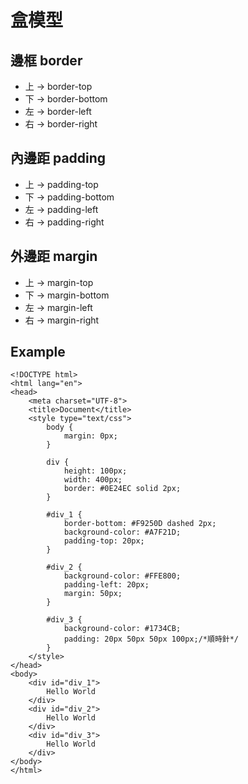 # 盒模型

## 邊框 border
- 上 -> border-top
- 下 -> border-bottom
- 左 -> border-left
- 右 -> border-right

## 內邊距 padding
- 上 -> padding-top
- 下 -> padding-bottom
- 左 -> padding-left
- 右 -> padding-right

## 外邊距 margin
- 上 -> margin-top
- 下 -> margin-bottom
- 左 -> margin-left
- 右 -> margin-right

## Example
```
<!DOCTYPE html>
<html lang="en">
<head>
	<meta charset="UTF-8">
	<title>Document</title>
	<style type="text/css">
		body {
			margin: 0px;
		}

		div {
			height: 100px;
			width: 400px;
			border: #0E24EC solid 2px;
		}

		#div_1 {
			border-bottom: #F9250D dashed 2px;
			background-color: #A7F21D;
			padding-top: 20px;
		}

		#div_2 {
			background-color: #FFE800;
			padding-left: 20px;
			margin: 50px;
		}

		#div_3 {
			background-color: #1734CB;
			padding: 20px 50px 50px 100px;/*順時針*/
		}
	</style>
</head>
<body>
	<div id="div_1">
		Hello World
	</div>
	<div id="div_2">
		Hello World
	</div>
	<div id="div_3">
		Hello World
	</div>
</body>
</html>
```
